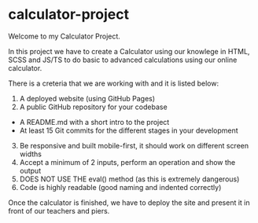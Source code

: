 # calculator-project
Welcome to my Calculator Project.

In this project we have to create a Calculator using our knowlege in HTML, SCSS and JS/TS to do basic to advanced calculations using our online calculator.

There is a creteria that we are working with and it is listed below:
1. A deployed website (using GitHub Pages)
2. A public GitHub repository for your codebase
- A README.md with a short intro to the project
- At least 15 Git commits for the different stages in your development
3. Be responsive and built mobile-first, it should work on different screen widths
4. Accept a minimum of 2 inputs, perform an operation and show the output
5. DOES NOT USE THE eval() method (as this is extremely dangerous)
6. Code is highly readable (good naming and indented correctly)

Once the calculator is finished, we have to deploy the site and present it in front of our teachers and piers. 
